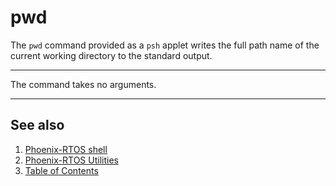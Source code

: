 # pwd

The `pwd` command provided as a `psh` applet writes
the full path name of the current working directory
to the standard output.

---

The command takes no arguments.

---

## See also

1. [Phoenix-RTOS shell](../index.md)
2. [Phoenix-RTOS Utilities](../../index.md)
3. [Table of Contents](../../../index.md)
